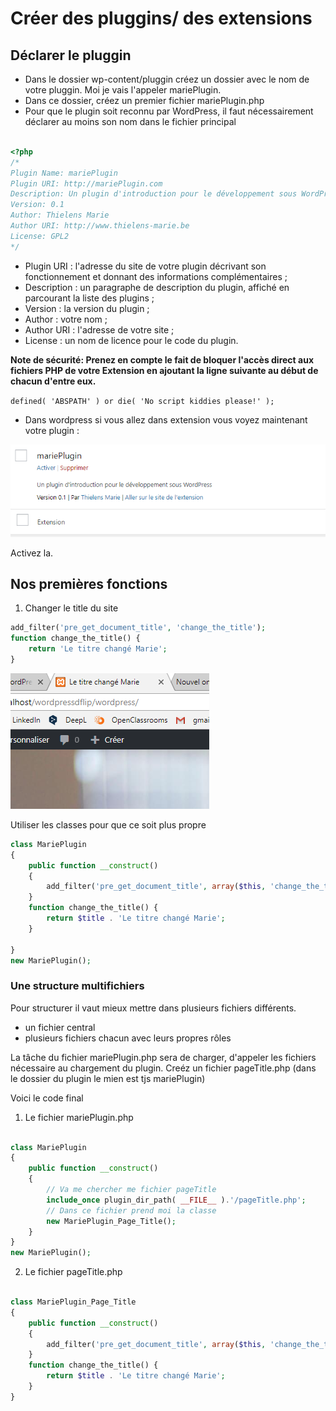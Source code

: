 # Créer des pluggins/ des extensions

## Déclarer le pluggin

- Dans le dossier wp-content/pluggin créez un dossier avec le nom de votre pluggin. Moi je vais l'appeler mariePlugin.
- Dans ce dossier, créez un premier fichier mariePlugin.php
- Pour que le plugin soit reconnu par WordPress, il faut nécessairement déclarer au moins son nom dans le fichier principal

```PHP

<?php
/*
Plugin Name: mariePlugin
Plugin URI: http://mariePlugin.com
Description: Un plugin d'introduction pour le développement sous WordPress
Version: 0.1
Author: Thielens Marie
Author URI: http://www.thielens-marie.be
License: GPL2
*/

```

- Plugin URI : l'adresse du site de votre plugin décrivant son fonctionnement et donnant des informations complémentaires ;
- Description : un paragraphe de description du plugin, affiché en parcourant la liste des plugins ;
- Version : la version du plugin ;
- Author : votre nom ;
- Author URI : l'adresse de votre site ;
- License : un nom de licence pour le code du plugin.

**Note de sécurité: Prenez en compte le fait de bloquer l'accès direct aux fichiers PHP de votre Extension en ajoutant la ligne suivante au début de chacun d'entre eux.**

`defined( 'ABSPATH' ) or die( 'No script kiddies please!' );`

- Dans wordpress si vous allez dans extension vous voyez maintenant votre plugin :

<img src="images/pluginMarie.PNG" style="widht:50%; height:50%;">

Activez la.

## Nos premières fonctions

1. Changer le title du site

```PHP
add_filter('pre_get_document_title', 'change_the_title');
function change_the_title() {
    return 'Le titre changé Marie';
}

```

<img src="images/title.PNG">

Utiliser les classes pour que ce soit plus propre

```PHP
class MariePlugin
{
    public function __construct()
    {
        add_filter('pre_get_document_title', array($this, 'change_the_title'));
    }
    function change_the_title() {
        return $title . 'Le titre changé Marie';
    }

}
new MariePlugin();

```

### Une structure multifichiers

Pour structurer il vaut mieux mettre dans plusieurs fichiers différents.

- un fichier central
- plusieurs fichiers chacun avec leurs propres rôles

La tâche du fichier mariePlugin.php sera de charger, d'appeler les fichiers nécessaire au chargement du plugin.
Creéz un fichier pageTitle.php (dans le dossier du plugin le mien est tjs mariePlugin)

Voici le code final

1. Le fichier mariePlugin.php

```PHP

class MariePlugin
{
    public function __construct()
    {
        // Va me chercher me fichier pageTitle
        include_once plugin_dir_path( __FILE__ ).'/pageTitle.php';
        // Dans ce fichier prend moi la classe
        new MariePlugin_Page_Title();
    }
}
new MariePlugin();

```

2. Le fichier pageTitle.php

```PHP

class MariePlugin_Page_Title
{
    public function __construct()
    {
        add_filter('pre_get_document_title', array($this, 'change_the_title'));
    }
    function change_the_title() {
        return $title . 'Le titre changé Marie';
    }
}

```
